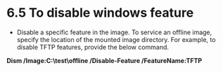 # 6.5	To disable windows feature

* Disable a specific feature in the image. To service an offline image, specify the location of the mounted image directory. For example, to disable TFTP features, provide the below command.

&#x20;       **Dism /Image:C:\test\offline /Disable-Feature /FeatureName:TFTP**
